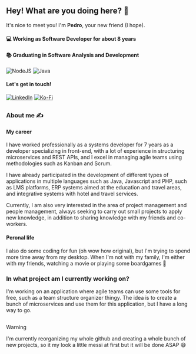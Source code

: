 ## Hey! What are you doing here? 👀

It's nice to meet you! I'm **Pedro**, your new friend (I hope).

#### 💻 Working as Software Developer for about 8 years
#### 📚 Graduating in Software Analysis and Development

#### 

![NodeJS](https://img.shields.io/badge/node.js-6DA55F?style=for-the-badge&logo=node.js&logoColor=white)
![Java](https://img.shields.io/badge/java-%23ED8B00.svg?style=for-the-badge&logo=openjdk&logoColor=white)


#### Let's get in touch!
[![LinkedIn](https://img.shields.io/badge/linkedin-%230077B5.svg?style=for-the-badge&logo=linkedin&logoColor=white)](https://www.linkedin.com/in/peluargo/)
[![Ko-Fi](https://img.shields.io/badge/Ko--fi-F16061?style=for-the-badge&logo=ko-fi&logoColor=white)](https://ko-fi.com/peluargo)

##

### About me ✍

#### My career
I have worked professionally as a systems developer for 7 years as a developer specializing in front-end, with a lot of experience in structuring microservices and REST APIs, and I excel in managing agile teams using methodologies such as Kanban and Scrum.

I have already participated in the development of different types of applications in multiple languages ​​such as Java, Javascript and PHP, such as LMS platforms, ERP systems aimed at the education and travel areas, and integrative systems with hotel and travel services.

Currently, I am also very interested in the area of ​​project management and people management, always seeking to carry out small projects to apply new knowledge, in addition to sharing knowledge with my friends and co-workers.

#### Peronal life
I also do some coding for fun (oh wow how original), but I'm trying to spend more time away from my desktop. When I'm not with my family, I'm either with my friends, watching a movie or playing some boardgames 🎲

### In what project am I currently working on?
I'm working on an application where agile teams can use some tools for free, such as a team structure organizer thingy. The idea is to create a bunch of microservices and use them for this application, but I have a long way to go. 

##

> [!WARNING]  
> I'm currently reorganizing my whole github and creating a whole bunch of new projects, so it my look a little messi at first but it will be done ASAP 😅
